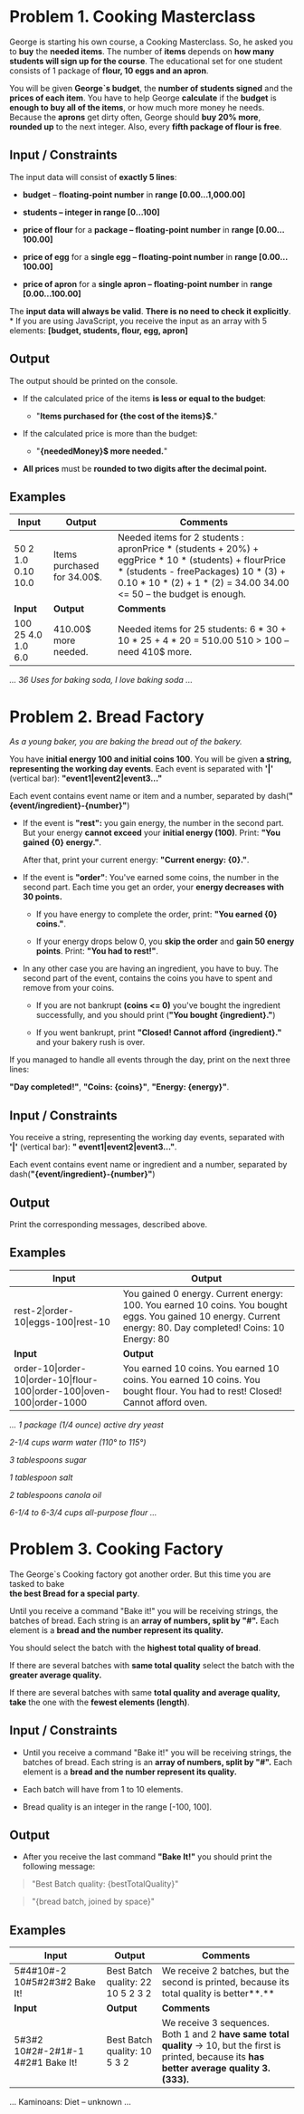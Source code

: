 Problem 1. Cooking Masterclass
==============================

George is starting his own course, a Cooking Masterclass. So, he asked you to
**buy** the **needed items**. The number of **items** depends on **how many
students will sign up for the course**. The educational set for one student
consists of 1 package of **flour, 10 eggs and an apron**.

You will be given **George\`s budget**, the **number of students signed** and
the **prices of each item**. You have to help George **calculate** if the
**budget** is **enough to buy all of the items**, or how much more money he
needs.  
Because the **aprons** get dirty often, George should **buy 20% more**,
**rounded up** to the next integer. Also, every **fifth package of flour is
free**.

Input / Constraints
-------------------

The input data will consist of **exactly 5 lines**:

-   **budget** – **floating-point number** in **range [0.00…1,000.00]**

-   **students – integer in range [0…100]**

-   **price of flour** for a **package – floating-point number** in **range
    [0.00…100.00]**

-   **price of egg** for a **single egg – floating-point number** in **range
    [0.00…100.00]**

-   **price of apron** for a **single apron – floating-point number** in **range
    [0.00…100.00]**

The **input data will always be valid**. **There is no need to check it
explicitly**.  
\* If you are using JavaScript, you receive the input as an array with 5
elements: **[budget, students, flour, egg, apron]**

Output
------

The output should be printed on the console.

-   If the calculated price of the items **is less or equal to the budget**:

    -   "**Items purchased for {the cost of the items}\$.**"

-   If the calculated price is more than the budget:

    -   "**{neededMoney}\$ more needed.**"

-   **All prices** must be **rounded to two digits after the decimal point.**

Examples
--------

| **Input**          | **Output**                   | **Comments**                                                                                                                                                                                                                |
|--------------------|------------------------------|-----------------------------------------------------------------------------------------------------------------------------------------------------------------------------------------------------------------------------|
| 50 2 1.0 0.10 10.0 | Items purchased for 34.00\$. | Needed items for 2 students : apronPrice \* (students + 20%) + eggPrice \* 10 \* (students) + flourPrice \* (students - freePackages) 10 \* (3) + 0.10 \* 10 \* (2) + 1 \* (2) = 34.00 34.00 \<= 50 – the budget is enough. |
| **Input**          | **Output**                   | **Comments**                                                                                                                                                                                                                |
| 100 25 4.0 1.0 6.0 | 410.00\$ more needed.        | Needed items for 25 students: 6 \* 30 + 10 \* 25 + 4 \* 20 = 510.00 510 \> 100 – need 410\$ more.                                                                                                                           |

*... 36 Uses for baking soda, I love baking soda ...*

Problem 2. Bread Factory
========================

*As a young baker, you are baking the bread out of the bakery.*

You have **initial energy 100 and initial coins 100**. You will be given **a
string, representing the working day events**. Each event is separated with
**'\|'** (vertical bar): **"event1\|event2\|event3…"**

Each event contains event name or item and a number, separated by
dash(**"{event/ingredient}-{number}"**)

-   If the event is **"rest":** you gain energy, the number in the second part.
    But your energy **cannot exceed** your **initial energy (100)**. Print:
    **"You gained {0} energy."**.

    After that, print your current energy: **"Current energy: {0}."**.

-   If the event is **"order"**: You've earned some coins, the number in the
    second part. Each time you get an order, your **energy decreases with 30
    points.**

    -   If you have energy to complete the order, print: **"You earned {0}
        coins."**.

    -   If your energy drops below 0, you **skip the order** and **gain 50
        energy points**. Print: **"You had to rest!"**.

-   In any other case you are having an ingredient, you have to buy. The second
    part of the event, contains the coins you have to spent and remove from your
    coins.

    -   If you are not bankrupt **(coins \<= 0)** you've bought the ingredient
        successfully, and you should print (**"You bought {ingredient}."**)

    -   If you went bankrupt, print **"Closed! Cannot afford {ingredient}."**
        and your bakery rush is over.

If you managed to handle all events through the day, print on the next three
lines:

**"Day completed!"**, **"Coins: {coins}"**, **"Energy: {energy}"**.

Input / Constraints
-------------------

You receive a string, representing the working day events, separated with
**'\|'** (vertical bar): **" event1\|event2\|event3…"**.

Each event contains event name or ingredient and a number, separated by
dash(**"{event/ingredient}-{number}"**)

Output
------

Print the corresponding messages, described above.

Examples
--------

| **Input**                                                                | **Output**                                                                                                                                                    |
|--------------------------------------------------------------------------|---------------------------------------------------------------------------------------------------------------------------------------------------------------|
| rest-2\|order-10\|eggs-100\|rest-10                                      | You gained 0 energy. Current energy: 100. You earned 10 coins. You bought eggs. You gained 10 energy. Current energy: 80. Day completed! Coins: 10 Energy: 80 |
| **Input**                                                                | **Output**                                                                                                                                                    |
| order-10\|order-10\|order-10\|flour-100\|order-100\|oven-100\|order-1000 | You earned 10 coins. You earned 10 coins. You earned 10 coins. You bought flour. You had to rest! Closed! Cannot afford oven.                                 |

*... 1 package (1/4 ounce) active dry yeast*

*2-1/4 cups warm water (110° to 115°)*

*3 tablespoons sugar*

*1 tablespoon salt*

*2 tablespoons canola oil*

*6-1/4 to 6-3/4 cups all-purpose flour ...*

Problem 3. Cooking Factory
==========================

The George\`s Cooking factory got another order. But this time you are tasked to
bake  
**the best Bread for a special party**.

Until you receive a command "Bake it!" you will be receiving strings, the
batches of bread. Each string is an **array of numbers, split by "\#".** Each
element is a **bread and the number represent its quality.**

You should select the batch with the **highest total quality of bread**.

If there are several batches with **same total quality** select the batch with
the **greater average quality.**

If there are several batches with same **total quality and average quality,
take** the one with the **fewest elements (length)**.

Input / Constraints
-------------------

-   Until you receive a command "Bake it!" you will be receiving strings, the
    batches of bread. Each string is an **array of numbers, split by "\#".**
    Each element is a **bread and the number represent its quality.**

-   Each batch will have from 1 to 10 elements.

-   Bread quality is an integer in the range [-100, 100].

Output
------

-   After you receive the last command **"Bake It!"** you should print the
    following message:

>   "Best Batch quality: {bestTotalQuality}"

>   "{bread batch, joined by space}"

 Examples
---------

| **Input**                                 | **Output**                        | **Comments**                                                                                                                                           |
|-------------------------------------------|-----------------------------------|--------------------------------------------------------------------------------------------------------------------------------------------------------|
| 5\#4\#10\#-2 10\#5\#2\#3\#2 Bake It!      | Best Batch quality: 22 10 5 2 3 2 | We receive 2 batches, but the second is printed, because its total quality is better**.**                                                              |
| **Input**                                 | **Output**                        | **Comments**                                                                                                                                           |
| 5\#3\#2 10\#2\#-2\#1\#-1 4\#2\#1 Bake It! | Best Batch quality: 10 5 3 2      | We receive 3 sequences. Both 1 and 2 **have same total quality** -\> 10, but the first is printed, because its **has better average quality 3.(333).** |

... Kaminoans: Diet – unknown …
